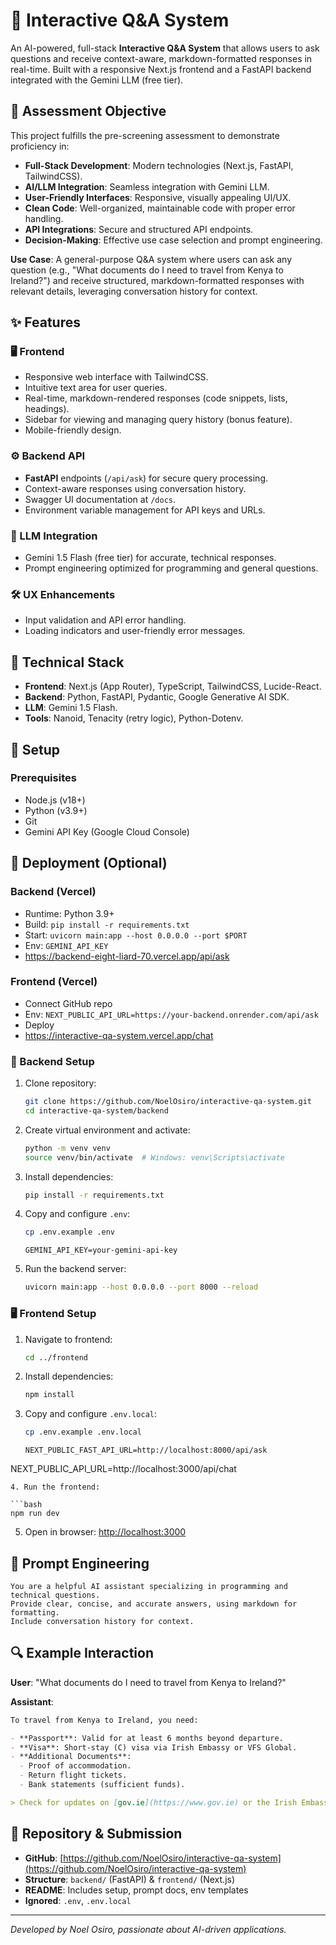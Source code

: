 # 🚀 Interactive Q\&A System

An AI-powered, full-stack **Interactive Q\&A System** that allows users to ask questions and receive context-aware, markdown-formatted responses in real-time. Built with a responsive Next.js frontend and a FastAPI backend integrated with the Gemini LLM (free tier).

## 🎯 Assessment Objective

This project fulfills the pre-screening assessment to demonstrate proficiency in:

* **Full-Stack Development**: Modern technologies (Next.js, FastAPI, TailwindCSS).
* **AI/LLM Integration**: Seamless integration with Gemini LLM.
* **User-Friendly Interfaces**: Responsive, visually appealing UI/UX.
* **Clean Code**: Well-organized, maintainable code with proper error handling.
* **API Integrations**: Secure and structured API endpoints.
* **Decision-Making**: Effective use case selection and prompt engineering.

**Use Case**: A general-purpose Q\&A system where users can ask any question (e.g., "What documents do I need to travel from Kenya to Ireland?") and receive structured, markdown-formatted responses with relevant details, leveraging conversation history for context.

## ✨ Features

### 🖥️ Frontend

* Responsive web interface with TailwindCSS.
* Intuitive text area for user queries.
* Real-time, markdown-rendered responses (code snippets, lists, headings).
* Sidebar for viewing and managing query history (bonus feature).
* Mobile-friendly design.

### ⚙️ Backend API

* **FastAPI** endpoints (`/api/ask`) for secure query processing.
* Context-aware responses using conversation history.
* Swagger UI documentation at `/docs`.
* Environment variable management for API keys and URLs.

### 🤖 LLM Integration

* Gemini 1.5 Flash (free tier) for accurate, technical responses.
* Prompt engineering optimized for programming and general questions.

### 🛠️ UX Enhancements

* Input validation and API error handling.
* Loading indicators and user-friendly error messages.

## 🧰 Technical Stack

* **Frontend**: Next.js (App Router), TypeScript, TailwindCSS, Lucide-React.
* **Backend**: Python, FastAPI, Pydantic, Google Generative AI SDK.
* **LLM**: Gemini 1.5 Flash.
* **Tools**: Nanoid, Tenacity (retry logic), Python-Dotenv.

## 🚀 Setup

### Prerequisites

* Node.js (v18+)
* Python (v3.9+)
* Git
* Gemini API Key (Google Cloud Console)

## 🚢 Deployment (Optional)

### Backend (Vercel)

* Runtime: Python 3.9+
* Build: `pip install -r requirements.txt`
* Start: `uvicorn main:app --host 0.0.0.0 --port $PORT`
* Env: `GEMINI_API_KEY`
* https://backend-eight-liard-70.vercel.app/api/ask

### Frontend (Vercel)

* Connect GitHub repo
* Env: `NEXT_PUBLIC_API_URL=https://your-backend.onrender.com/api/ask`
* Deploy
* https://interactive-qa-system.vercel.app/chat


### 🔧 Backend Setup

1. Clone repository:

   ```bash
   git clone https://github.com/NoelOsiro/interactive-qa-system.git
   cd interactive-qa-system/backend
   ```
2. Create virtual environment and activate:

   ```bash
   python -m venv venv
   source venv/bin/activate  # Windows: venv\Scripts\activate
   ```
3. Install dependencies:

   ```bash
   pip install -r requirements.txt
   ```
4. Copy and configure `.env`:

   ```bash
   cp .env.example .env
   ```

   ```env
   GEMINI_API_KEY=your-gemini-api-key
   ```
5. Run the backend server:

   ```bash
   uvicorn main:app --host 0.0.0.0 --port 8000 --reload
   ```

### 🖥️ Frontend Setup

1. Navigate to frontend:

   ```bash
   cd ../frontend
   ```
2. Install dependencies:

   ```bash
   npm install
   ```
3. Copy and configure `.env.local`:

   ```bash
   cp .env.example .env.local
   ```

   ```env
   NEXT_PUBLIC_FAST_API_URL=http://localhost:8000/api/ask
NEXT_PUBLIC_API_URL=http://localhost:3000/api/chat
   ```
4. Run the frontend:

   ```bash
   npm run dev
   ```
5. Open in browser: [http://localhost:3000](http://localhost:3000)

## 🧠 Prompt Engineering

```text
You are a helpful AI assistant specializing in programming and technical questions.
Provide clear, concise, and accurate answers, using markdown for formatting.
Include conversation history for context.
```

## 🔍 Example Interaction

**User**: "What documents do I need to travel from Kenya to Ireland?"

**Assistant**:

```markdown
To travel from Kenya to Ireland, you need:

- **Passport**: Valid for at least 6 months beyond departure.
- **Visa**: Short-stay (C) visa via Irish Embassy or VFS Global.
- **Additional Documents**:
  - Proof of accommodation.
  - Return flight tickets.
  - Bank statements (sufficient funds).

> Check for updates on [gov.ie](https://www.gov.ie) or the Irish Embassy in Nairobi.
```


## 📂 Repository & Submission

* **GitHub**: [https://github.com/NoelOsiro/interactive-qa-system](https://github.com/NoelOsiro/interactive-qa-system)
* **Structure**: `backend/` (FastAPI) & `frontend/` (Next.js)
* **README**: Includes setup, prompt docs, env templates
* **Ignored**: `.env`, `.env.local`

---

*Developed by Noel Osiro, passionate about AI-driven applications.*
